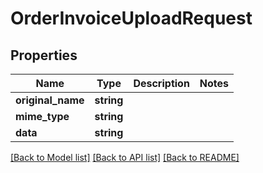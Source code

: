 # OrderInvoiceUploadRequest

## Properties
Name | Type | Description | Notes
------------ | ------------- | ------------- | -------------
**original_name** | **string** |  | 
**mime_type** | **string** |  | 
**data** | **string** |  | 

[[Back to Model list]](../../README.md#documentation-for-models) [[Back to API list]](../../README.md#documentation-for-api-endpoints) [[Back to README]](../../README.md)

